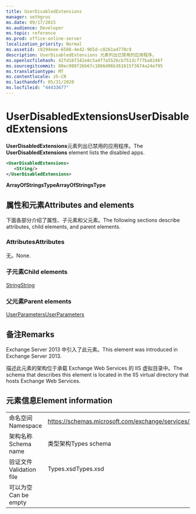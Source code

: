 ```yaml
---
title: UserDisabledExtensions
manager: sethgros
ms.date: 09/17/2015
ms.audience: Developer
ms.topic: reference
ms.prod: office-online-server
localization_priority: Normal
ms.assetid: c8294eee-6588-4e42-965d-c8261a4770c9
description: UserDisabledExtensions 元素列出已禁用的应用程序。
ms.openlocfilehash: 42fd16f342e8c5a4f7a5526cb7513cf77ba8246f
ms.sourcegitcommit: 88ec988f2bb67c1866d06b361615f3674a24e795
ms.translationtype: MT
ms.contentlocale: zh-CN
ms.lasthandoff: 05/31/2020
ms.locfileid: "44433677"
---
```

# <a name="userdisabledextensions"></a><span data-ttu-id="87859-103">UserDisabledExtensions</span><span class="sxs-lookup"><span data-stu-id="87859-103">UserDisabledExtensions</span></span>

<span data-ttu-id="87859-104">**UserDisabledExtensions**元素列出已禁用的应用程序。</span><span class="sxs-lookup"><span data-stu-id="87859-104">The **UserDisabledExtensions** element lists the disabled apps.</span></span> 
  
```XML
<UserDisabledExtensions>
   <String/>
</UserDisabledExtensions>
```

 <span data-ttu-id="87859-105">**ArrayOfStringsType**</span><span class="sxs-lookup"><span data-stu-id="87859-105">**ArrayOfStringsType**</span></span>
## <a name="attributes-and-elements"></a><span data-ttu-id="87859-106">属性和元素</span><span class="sxs-lookup"><span data-stu-id="87859-106">Attributes and elements</span></span>

<span data-ttu-id="87859-107">下面各部分介绍了属性、子元素和父元素。</span><span class="sxs-lookup"><span data-stu-id="87859-107">The following sections describe attributes, child elements, and parent elements.</span></span>
  
### <a name="attributes"></a><span data-ttu-id="87859-108">Attributes</span><span class="sxs-lookup"><span data-stu-id="87859-108">Attributes</span></span>

<span data-ttu-id="87859-109">无。</span><span class="sxs-lookup"><span data-stu-id="87859-109">None.</span></span>
  
### <a name="child-elements"></a><span data-ttu-id="87859-110">子元素</span><span class="sxs-lookup"><span data-stu-id="87859-110">Child elements</span></span>

[<span data-ttu-id="87859-111">String</span><span class="sxs-lookup"><span data-stu-id="87859-111">String</span></span>](string.md)
  
### <a name="parent-elements"></a><span data-ttu-id="87859-112">父元素</span><span class="sxs-lookup"><span data-stu-id="87859-112">Parent elements</span></span>

[<span data-ttu-id="87859-113">UserParameters</span><span class="sxs-lookup"><span data-stu-id="87859-113">UserParameters</span></span>](userparameters.md)
  
## <a name="remarks"></a><span data-ttu-id="87859-114">备注</span><span class="sxs-lookup"><span data-stu-id="87859-114">Remarks</span></span>

<span data-ttu-id="87859-115">Exchange Server 2013 中引入了此元素。</span><span class="sxs-lookup"><span data-stu-id="87859-115">This element was introduced in Exchange Server 2013.</span></span>
  
<span data-ttu-id="87859-116">描述此元素的架构位于承载 Exchange Web Services 的 IIS 虚拟目录中。</span><span class="sxs-lookup"><span data-stu-id="87859-116">The schema that describes this element is located in the IIS virtual directory that hosts Exchange Web Services.</span></span>
  
## <a name="element-information"></a><span data-ttu-id="87859-117">元素信息</span><span class="sxs-lookup"><span data-stu-id="87859-117">Element information</span></span>

|||
|:-----|:-----|
|<span data-ttu-id="87859-118">命名空间</span><span class="sxs-lookup"><span data-stu-id="87859-118">Namespace</span></span>  <br/> |https://schemas.microsoft.com/exchange/services/2006/types  <br/> |
|<span data-ttu-id="87859-119">架构名称</span><span class="sxs-lookup"><span data-stu-id="87859-119">Schema name</span></span>  <br/> |<span data-ttu-id="87859-120">类型架构</span><span class="sxs-lookup"><span data-stu-id="87859-120">Types schema</span></span>  <br/> |
|<span data-ttu-id="87859-121">验证文件</span><span class="sxs-lookup"><span data-stu-id="87859-121">Validation file</span></span>  <br/> |<span data-ttu-id="87859-122">Types.xsd</span><span class="sxs-lookup"><span data-stu-id="87859-122">Types.xsd</span></span>  <br/> |
|<span data-ttu-id="87859-123">可以为空</span><span class="sxs-lookup"><span data-stu-id="87859-123">Can be empty</span></span>  <br/> ||
   

